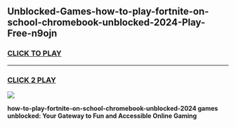 
## Unblocked-Games-how-to-play-fortnite-on-school-chromebook-unblocked-2024-Play-Free-n9ojn
<h3>
<a href="https://premium76.site?title=how-to-play-fortnite-on-school-chromebook-unblocked-2024&ref=23A">CLICK TO PLAY</a></h3>
<hr>

<h3>
<a href="https://premium76.site?title=how-to-play-fortnite-on-school-chromebook-unblocked-2024&ref=23A">CLICK 2 PLAY</a>
  
</h3>

<a href="https://premium76.site?title=how-to-play-fortnite-on-school-chromebook-unblocked-2024&ref=23A"><img src="https://clearcache.store/games.png"></a>


**how-to-play-fortnite-on-school-chromebook-unblocked-2024 games unblocked: Your Gateway to Fun and Accessible Online Gaming**
